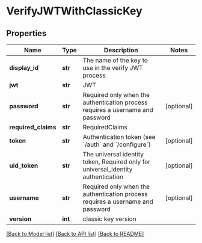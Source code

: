 # VerifyJWTWithClassicKey

## Properties
Name | Type | Description | Notes
------------ | ------------- | ------------- | -------------
**display_id** | **str** | The name of the key to use in the verify JWT process | 
**jwt** | **str** | JWT | 
**password** | **str** | Required only when the authentication process requires a username and password | [optional] 
**required_claims** | **str** | RequiredClaims | 
**token** | **str** | Authentication token (see &#x60;/auth&#x60; and &#x60;/configure&#x60;) | [optional] 
**uid_token** | **str** | The universal identity token, Required only for universal_identity authentication | [optional] 
**username** | **str** | Required only when the authentication process requires a username and password | [optional] 
**version** | **int** | classic key version | 

[[Back to Model list]](../README.md#documentation-for-models) [[Back to API list]](../README.md#documentation-for-api-endpoints) [[Back to README]](../README.md)


